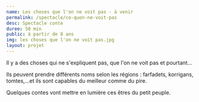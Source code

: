 ```yaml
---
name: Les choses que l'on ne voit pas - à venir
permalink: /spectacle/ce-quon-ne-voit-pas
desc: Spectacle conte
duree: 50 min
public: à partir de 8 ans 
img: les choses que l'on ne voit pas.jpg
layout: projet
---
```


Il y a des choses qui ne s'expliquent pas, que l'on ne voit pas et pourtant...

Ils peuvent prendre différents noms selon les régions : farfadets, korrigans, tomtes,...et ils sont capables du meilleur  comme du pire.

Quelques contes vont mettre en lumière ces êtres du petit peuple.
